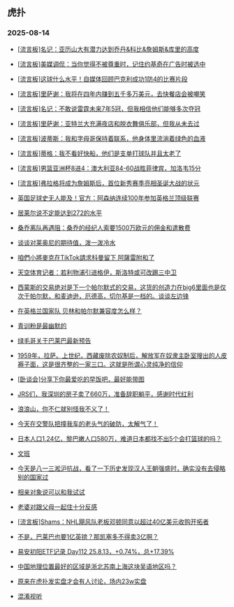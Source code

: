 ## 虎扑 
### 2025-08-14

+ [[流言板]名记：亚历山大有潜力达到乔丹&amp;科比&amp;詹姆斯&amp;库里的高度](https://bbs.hupu.com/634290990.html)

+ [[流言板]美媒调侃：当你觉得不被尊重时，记住约基奇在广告时被选中](https://bbs.hupu.com/634291723.html)

+ [[流言板]这球什么水平！自媒体回顾巴克利成功1防4的比赛片段](https://bbs.hupu.com/634289688.html)

+ [[流言板]里萨谢：我将在四年内赚到五千多万美元，去快餐店会被嘲笑](https://bbs.hupu.com/634289864.html)

+ [[流言板]名记：不敢说雷霆未来7年5冠，但我相信他们能够多次夺冠](https://bbs.hupu.com/634291207.html)

+ [[流言板]里萨谢：亚特兰大充满夜店和脱衣舞俱乐部，但我从未去过](https://bbs.hupu.com/634289621.html)

+ [[流言板]波蒂斯：我和字母哥保持着联系，他身体里流淌着绿色的血液](https://bbs.hupu.com/634290678.html)

+ [[流言板]蒂格：我不看好快船，他们是支单打球队并且太老了](https://bbs.hupu.com/634289069.html)

+ [[流言板]男篮亚洲杯8进4：澳大利亚84-60战胜菲律宾，加洛韦15分](https://bbs.hupu.com/634290637.html)

+ [[流言板]弗拉格将成为詹姆斯后，首位新秀赛季亮相圣诞大战的状元](https://bbs.hupu.com/634293405.html)

+ [英国足球史无人能及！官方：阿森纳连续100年参加英格兰顶级联赛](https://bbs.hupu.com/634286337.html)

+ [居莱尔说不定能达到272的水平](https://bbs.hupu.com/634286437.html)

+ [桑乔离队再遇阻：桑乔的经纪人索要1500万欧元的佣金和遣散费](https://bbs.hupu.com/634284784.html)

+ [谈谈对莱奥尼的期待值，泼一泼冷水](https://bbs.hupu.com/634289800.html)

+ [咱們小將麥克在TikTok請求科曼留下 阿薩雷附和了](https://bbs.hupu.com/634290982.html)

+ [天空体育记者：若利物浦引进格伊，斯洛特或可改踢三中卫](https://bbs.hupu.com/634288614.html)

+ [西蒙斯的交易绝对是下一个帕尔默式的交易，这货的创造力在big6里面也是仅次于帕尔默，和麦迪逊，厄德高，切尔基是一档的。谈谈左边锋](https://bbs.hupu.com/634288986.html)

+ [在英格兰国家队 贝林和帕尔默兼容度怎么样？](https://bbs.hupu.com/634285500.html)

+ [青训粉是最幽默的](https://bbs.hupu.com/634286676.html)

+ [绿毛哥关于巴莱巴最新预告](https://bbs.hupu.com/634289420.html)

+ [1959年，拉萨。上世纪，西藏废除农奴制后，解放军在奴隶主卧室搜出的人皮褥子面，这是很齐整的一家三口。这就是所谓心灵纯净的信仰](https://bbs.hupu.com/634291374.html)

+ [[卧谈会]分享下你最爱吃的早饭吧，最好能带图](https://bbs.hupu.com/634290364.html)

+ [JRS们，我深圳的房子卖了660万，准备辞职躺平，感谢时代红利](https://bbs.hupu.com/634291314.html)

+ [浪浪山，你不仁就别怪我不义了！](https://bbs.hupu.com/634289116.html)

+ [今天在交警队把撞我车的老头气的破防，太解气了！](https://bbs.hupu.com/634289614.html)

+ [日本人口1.24亿，黎巴嫩人口580万，难道日本都找不出5个会打篮球的吗？](https://bbs.hupu.com/634290381.html)

+ [文班](https://bbs.hupu.com/634289043.html)

+ [今天是八一三淞沪抗战，看了一下历史发现汉人王朝强盛时，确实没有去侵略别的国家过](https://bbs.hupu.com/634289195.html)

+ [相亲对象说可以和我试试](https://bbs.hupu.com/634289439.html)

+ [老婆对跟父母一起住十分反感](https://bbs.hupu.com/634291297.html)

+ [[流言板]Shams：NHL飓风队老板邓顿同意以超过40亿美元收购开拓者](https://bbs.hupu.com/634295302.html)

+ [不是，巴莱巴也要1亿英镑？那凯塞多不得卖3亿啊？](https://bbs.hupu.com/634286699.html)

+ [易安初阳ETF记录 Day112 25.8.13，+0.74%，总+17.39%](https://bbs.hupu.com/634291229.html)

+ [中国地理位置最好的区域是浙北苏南上海这块吴语地区吗？](https://bbs.hupu.com/634291410.html)

+ [原来在虎扑发实盘才会有人讨论，场内23w实盘](https://bbs.hupu.com/634291462.html)

+ [混淆视听](https://bbs.hupu.com/634292526.html)

